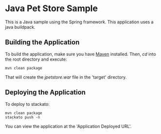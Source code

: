 Java Pet Store Sample
=============

This is a Java sample using the Spring framework. This application uses a java
buildpack.


Building the Application
------------------------

To build the application, make sure you have [Maven](http://maven.apache.org/ "Maven") installed.
Then, *cd* into the root directory and execute:

	mvn clean package

That will create the *jpetstore.war* file in the 'target' directory.

Deploying the Application
-------------------------

To deploy to stackato:

    mvn clean package 
    stackato push -n

You can view the application at the 'Application Deployed URL'. 

